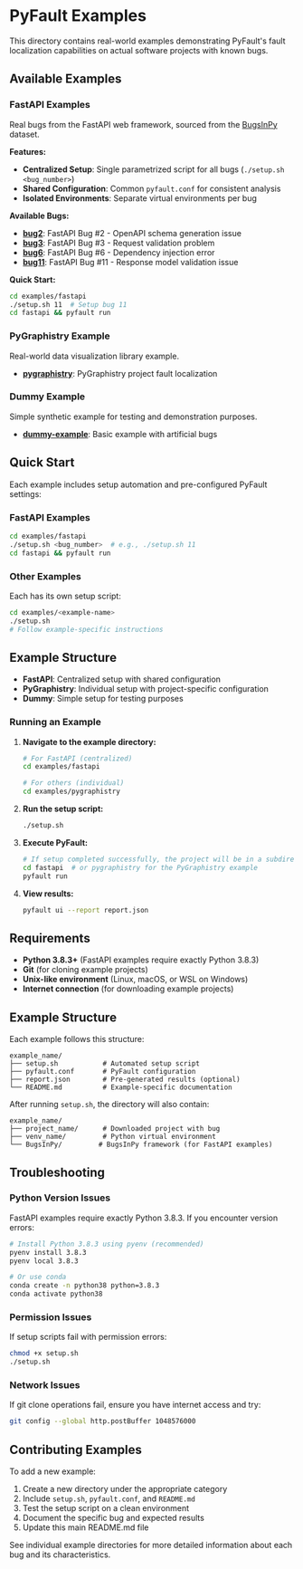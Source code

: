 # PyFault Examples

This directory contains real-world examples demonstrating PyFault's fault localization capabilities on actual software projects with known bugs.

## Available Examples

### FastAPI Examples
Real bugs from the FastAPI web framework, sourced from the [BugsInPy](https://github.com/soarsmu/BugsInPy) dataset.

**Features:**
- **Centralized Setup**: Single parametrized script for all bugs (`./setup.sh <bug_number>`)
- **Shared Configuration**: Common `pyfault.conf` for consistent analysis
- **Isolated Environments**: Separate virtual environments per bug

**Available Bugs:**
- **[bug2](fastapi/bug2/)**: FastAPI Bug #2 - OpenAPI schema generation issue
- **[bug3](fastapi/bug3/)**: FastAPI Bug #3 - Request validation problem  
- **[bug6](fastapi/bug6/)**: FastAPI Bug #6 - Dependency injection error
- **[bug11](fastapi/bug11/)**: FastAPI Bug #11 - Response model validation issue

**Quick Start:**
```bash
cd examples/fastapi
./setup.sh 11  # Setup bug 11
cd fastapi && pyfault run
```

### PyGraphistry Example
Real-world data visualization library example.

- **[pygraphistry](pygraphistry/)**: PyGraphistry project fault localization

### Dummy Example
Simple synthetic example for testing and demonstration purposes.

- **[dummy-example](dummy-example/)**: Basic example with artificial bugs

## Quick Start

Each example includes setup automation and pre-configured PyFault settings:

### FastAPI Examples
```bash
cd examples/fastapi
./setup.sh <bug_number>  # e.g., ./setup.sh 11
cd fastapi && pyfault run
```

### Other Examples
Each has its own setup script:
```bash
cd examples/<example-name>
./setup.sh
# Follow example-specific instructions
```

## Example Structure

- **FastAPI**: Centralized setup with shared configuration
- **PyGraphistry**: Individual setup with project-specific configuration  
- **Dummy**: Simple setup for testing purposes

### Running an Example

1. **Navigate to the example directory:**
   ```bash
   # For FastAPI (centralized)
   cd examples/fastapi
   
   # For others (individual)
   cd examples/pygraphistry
   ```

2. **Run the setup script:**
   ```bash
   ./setup.sh
   ```

3. **Execute PyFault:**
   ```bash
   # If setup completed successfully, the project will be in a subdirectory
   cd fastapi  # or pygraphistry for the PyGraphistry example
   pyfault run
   ```

4. **View results:**
   ```bash
   pyfault ui --report report.json
   ```

## Requirements

- **Python 3.8.3+** (FastAPI examples require exactly Python 3.8.3)
- **Git** (for cloning example projects)
- **Unix-like environment** (Linux, macOS, or WSL on Windows)
- **Internet connection** (for downloading example projects)

## Example Structure

Each example follows this structure:
```
example_name/
├── setup.sh           # Automated setup script
├── pyfault.conf       # PyFault configuration
├── report.json        # Pre-generated results (optional)
└── README.md          # Example-specific documentation
```

After running `setup.sh`, the directory will also contain:
```
example_name/
├── project_name/      # Downloaded project with bug
├── venv_name/         # Python virtual environment
└── BugsInPy/         # BugsInPy framework (for FastAPI examples)
```

## Troubleshooting

### Python Version Issues
FastAPI examples require exactly Python 3.8.3. If you encounter version errors:
```bash
# Install Python 3.8.3 using pyenv (recommended)
pyenv install 3.8.3
pyenv local 3.8.3

# Or use conda
conda create -n python38 python=3.8.3
conda activate python38
```

### Permission Issues
If setup scripts fail with permission errors:
```bash
chmod +x setup.sh
./setup.sh
```

### Network Issues
If git clone operations fail, ensure you have internet access and try:
```bash
git config --global http.postBuffer 1048576000
```

## Contributing Examples

To add a new example:

1. Create a new directory under the appropriate category
2. Include `setup.sh`, `pyfault.conf`, and `README.md`
3. Test the setup script on a clean environment
4. Document the specific bug and expected results
5. Update this main README.md file

See individual example directories for more detailed information about each bug and its characteristics.
